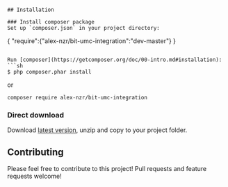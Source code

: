 ```

## Installation

### Install composer package
Set up `composer.json` in your project directory:
```
{
"require":{"alex-nzr/bit-umc-integration":"dev-master"}
}
```

Run [composer](https://getcomposer.org/doc/00-intro.md#installation):
```sh
$ php composer.phar install
```
or 
```
composer require alex-nzr/bit-umc-integration
```

### Direct download

Download [latest version](https://github.com/unitpay/php-sdk/archive/master.zip), unzip and copy to your project folder.

## Contributing ##

Please feel free to contribute to this project! Pull requests and feature requests welcome!
